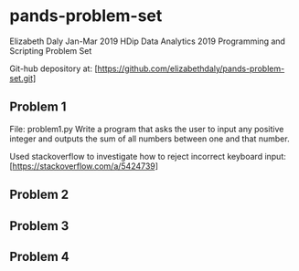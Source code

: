 # pands-problem-set
Elizabeth Daly
Jan-Mar 2019
HDip Data Analytics 2019 Programming and Scripting Problem Set

Git-hub depository at:
[https://github.com/elizabethdaly/pands-problem-set.git]


## Problem 1
File: problem1.py
Write a program that asks the user to input any positive integer and outputs the sum of all numbers between one and that number.

Used stackoverflow to investigate how to reject incorrect keyboard input:
[https://stackoverflow.com/a/5424739]

## Problem 2

## Problem 3

## Problem 4


